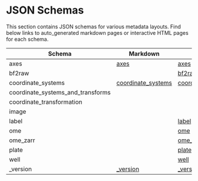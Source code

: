 # JSON Schemas

This section contains JSON schemas for various metadata layouts.
Find below links to auto_generated markdown pages or interactive HTML pages for each schema.

| Schema | Markdown | HTML |
|--------|----------|------|
| axes | [axes](#schemas:axes) | [axes](_generated/schemas\html\axes.html) |
| bf2raw |  | [bf2raw](_generated/schemas\html\bf2raw.html) |
| coordinate_systems | [coordinate_systems](#schemas:coordinate_systems) | [coordinate_systems](_generated/schemas\html\coordinate_systems.html) |
| coordinate_systems_and_transforms |  |  |
| coordinate_transformation |  |  |
| image |  |  |
| label |  | [label](_generated/schemas\html\label.html) |
| ome |  | [ome](_generated/schemas\html\ome.html) |
| ome_zarr |  | [ome_zarr](_generated/schemas\html\ome_zarr.html) |
| plate |  | [plate](_generated/schemas\html\plate.html) |
| well |  | [well](_generated/schemas\html\well.html) |
| _version | [_version](#schemas:_version) | [_version](_generated/schemas\html\_version.html) |
